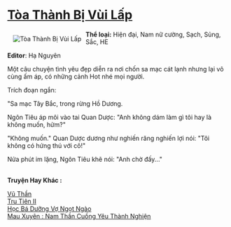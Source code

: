 <a href="https://utruyen.com/toa-thanh-bi-vui-lap/16704/" title="Tòa Thành Bị Vùi Lấp"><h1>Tòa Thành Bị Vùi Lấp</h1></a><div style="display:table"><img align="right" style="float: left; padding: 10px;" src="https://utruyen.com/images/story/200x260/toa-thanh-bi-vui-lap.jpg" alt="Tòa Thành Bị Vùi Lấp"><b>Thể loại:</b> Hiện đại, Nam nữ cường, Sạch, Sủng, Sắc, HE<p></p><b>Editor</b>: Hạ Nguyên<p></p>Một câu chuyện tình yêu đẹp diễn ra nơi chốn sa mạc cát lạnh nhưng lại vô cùng ấm áp, có những cảnh Hot nhé mọi người.<p></p>Trích đoạn ngắn:<p></p>"Sa mạc Tây Bắc, trong rừng Hồ Dương.<p></p>Ngôn Tiêu áp môi vào tai Quan Dược: "Anh không dám làm gì tôi hay là không muốn, hửm?"<p></p>"Không muốn." Quan Dược dương như nghiến răng nghiến lợi nói: "Tôi không có hứng thú với cô!"<p></p>Nửa phút im lặng, Ngôn Tiêu khẽ nói: "Anh chờ đấy..."</div><p><br><b>Truyện Hay Khác :</b></p><a href="https://utruyen.com/vu-than/19311/" alt="Vũ Thần">Vũ Thần</a><br/><a href="https://github.com/quanluxury/truyenhot/tree/master/truyenhay/6791/" alt="Tru Tiên II">Tru Tiên II</a><br/><a href="https://truyenngontinhay.wordpress.com/2019/10/03/hoc-ba-duong-vo-ngot-ngao/" alt="Học Bá Dưỡng Vợ Ngọt Ngào">Học Bá Dưỡng Vợ Ngọt Ngào</a><br/><a href="https://github.com/quanluxury/ngontinhhot/tree/master/truyenhay/19509/" alt="Mau Xuyên : Nam Thần Cuồng Yêu Thành Nghiện">Mau Xuyên : Nam Thần Cuồng Yêu Thành Nghiện</a><br/>